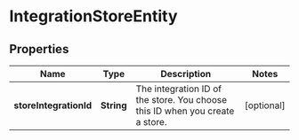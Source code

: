 

# IntegrationStoreEntity

## Properties

Name | Type | Description | Notes
------------ | ------------- | ------------- | -------------
**storeIntegrationId** | **String** | The integration ID of the store. You choose this ID when you create a store. |  [optional]




